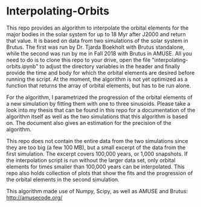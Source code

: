 # Interpolating-Orbits

This repo provides an algorithm to interpolate the orbital elements for the major bodies in the solar system for up to 18 Myr after J2000 and return that value. It is based on data from two simulations of the solar system in Brutus. The first was run by Dr. Tjarda Boekholt with Brutus standalone, while the second was run by me in Fall 2018 with Brutus in AMUSE.
All you need to do is to clone this repo to your drive, open the file "interpolating-orbits.ipynb" to adjust the directory variables in the header and finally provide the time and body for which the orbital elements are desired before running the script. At the moment, the algorithm is not yet optimized as a function that returns the array of orbital elements, but has to be run alone.

For the algorithm, I parametrized the progression of the orbital elements of a new simulation by fitting them with one to three sinusoids. Please take a look into my thesis that can be found in this repo for a documentation of the algorithm itself as well as the two simulations that this algorithm is based on. The document also gives an estimation for the precision of the algorithm.

This repo does not contain the entire data from the two simulations since they are too big (a few 100 MB), but a small excerpt of the data from the first simulation. The excerpt covers 100,000 years, or 1,000 snapshots. If the interpolation script is run without the larger data set, only orbital elements for times smaller than 100,000 years can be interpolated.
This repo also holds collection of plots that show the fits and the progression of the orbital elements in the second simulation.

This algorithm made use of Numpy, Scipy, as well as AMUSE and Brutus: http://amusecode.org/
